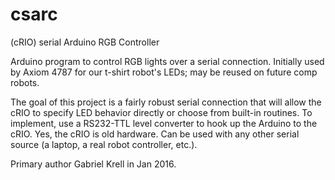 # csarc
(cRIO) serial Arduino RGB Controller

Arduino program to control RGB lights over a serial connection.  Initially used by Axiom 4787 for our t-shirt robot's LEDs; may be reused on future comp robots.

The goal of this project is a fairly robust serial connection that will allow the cRIO to specify LED behavior directly or choose from built-in routines.  To implement, use a RS232-TTL level converter to hook up the Arduino to the cRIO.  Yes, the cRIO is old hardware.  Can be used with any other serial source (a laptop, a real robot controller, etc.).

Primary author Gabriel Krell in Jan 2016.
